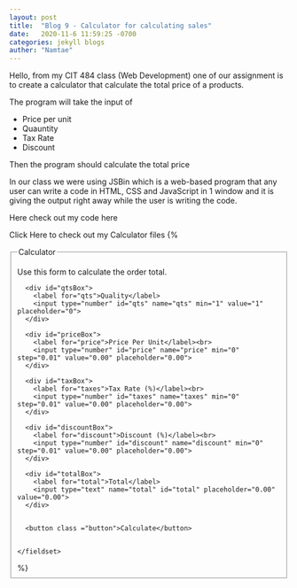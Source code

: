 ```yaml
---
layout: post
title:  "Blog 9 - Calculator for calculating sales"
date:   2020-11-6 11:59:25 -0700
categories: jekyll blogs
auther: "Namtae"
---
```



<p>Hello, from my CIT 484 class (Web Development) one of our assignment is to create a calculator that calculate the total price of a products.</p>

<p>The program will take the input of </p>
<ul>
    <li>Price per unit</li>
    <li>Quauntity</li>
    <li>Tax Rate</li>
    <li>Discount</li>
</ul>
<p>Then the program should calculate the total price</p>

<p>In our class we were using JSBin which is a web-based program that any user can write a code in HTML, CSS and JavaScript in 1 window and it is giving the output right away while the user is writing the code.</p>
<p>Here check out my code here</p>

<a hrel ="https://github.com/namtaetech/webdev/tree/master/webdev_hw/Calculator">Click Here to check out my Calculator files</a>
{%
<!DOCTYPE html>
<html>
<head>
  <meta charset="utf-8">
  <meta name="viewport" content="width=device-width">
  <title>CMP 484</title>
  <script src="script.js" async></script>
  <link rel="stylesheet" href="style.css">
</head>
<body>
  <form id="calculatorForm" method="get" action="">
    <fieldset>
      <legend>Calculator</legend>
      <p>Use this form to calculate the order total. </p>
      
      <div id="qtsBox">
        <label for="qts">Quality</label>
        <input type="number" id="qts" name="qts" min="1" value="1" placeholder="0">
      </div>
      
      <div id="priceBox">
        <label for="price">Price Per Unit</label><br>
        <input type="number" id="price" name="price" min="0" step="0.01" value="0.00" placeholder="0.00">
      </div>
      
      <div id="taxBox">
        <label for="taxes">Tax Rate (%)</label><br>
        <input type="number" id="taxes" name="taxes" min="0" step="0.01" value="0.00" placeholder="0.00">
      </div>
      
      <div id="discountBox">
        <label for="discount">Discount (%)</label><br>
        <input type="number" id="discount" name="discount" min="0" step="0.01" value="0.00" placeholder="0.00">
      </div>
      
      <div id="totalBox"> 
        <label for="total">Total</label>
        <input type="text" name="total" id="total" placeholder="0.00" value="0.00">
      </div>
      
      
      <button class ="button">Calculate</button>
      
      
    </fieldset>
   </form>
</body>
</html>
%}



